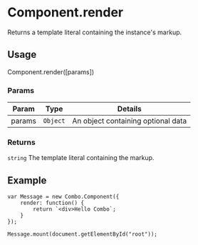 # Component.render

Returns a template literal containing the instance's markup.

## Usage

Component.render([params])

### Params

| Param           | Type          | Details                            |
| --------------- | ------------- | ---------------------------------- |
| params          | `Object`      | An object containing optional data |

### Returns

`string` The template literal containing the markup.

## Example

	var Message = new Combo.Component({
		render: function() {
			return `<div>Hello Combo`;
		}
	});

	Message.mount(document.getElementById("root"));

